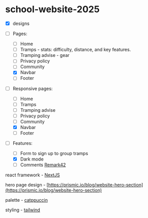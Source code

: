 # school-website-2025

- [x] designs

- [ ] Pages:
  - [ ] Home
  - [ ] Tramps - stats: difficulty, distance, and key features.
  - [ ] Tramping advise - gear
  - [ ] Privacy policy
  - [ ] Community
  - [x] Navbar
  - [ ] Footer

- [ ] Responsive pages:
  - [ ] Home
  - [ ] Tramps
  - [ ] Tramping advise
  - [ ] Privacy policy
  - [ ] Community
  - [x] Navbar
  - [ ] Footer

- [ ] Features:
  - [ ] Form to sign up to group tramps
  - [x] Dark mode
  - [ ] Comments [Remark42](https://elfsightcdn.com)

react framework - [NextJS](https://nextjs.org/docs/app/getting-started/installation)

hero page design - [https://prismic.io/blog/website-hero-section](https://prismic.io/blog/website-hero-section)

palette - [catppuccin](https://github.com/catppuccin/tailwindcss)

styling - [tailwind](https://tailwindcss.com/docs/)